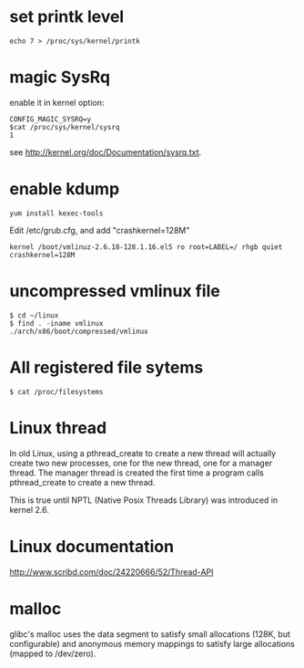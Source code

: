 # set printk level

    echo 7 > /proc/sys/kernel/printk

# magic SysRq
enable it in kernel option:

    CONFIG_MAGIC_SYSRQ=y
    $cat /proc/sys/kernel/sysrq 
    1

see http://kernel.org/doc/Documentation/sysrq.txt.

# enable kdump

    yum install kexec-tools

Edit /etc/grub.cfg, and add "crashkernel=128M"

    kernel /boot/vmlinuz-2.6.18-128.1.16.el5 ro root=LABEL=/ rhgb quiet crashkernel=128M

# uncompressed vmlinux file

    $ cd ~/linux
    $ find . -iname vmlinux
    ./arch/x86/boot/compressed/vmlinux

# All registered file sytems

    $ cat /proc/filesystems

# Linux thread
In old Linux, using a pthread_create to create a new thread will actually
create two new processes, one for the new thread, one for a manager thread. The
manager thread is created the first time a program calls pthread_create to
create a new thread.

This is true until NPTL (Native Posix Threads Library) was introduced in kernel
2.6.

# Linux documentation
http://www.scribd.com/doc/24220666/52/Thread-API

# malloc
glibc's malloc uses the data segment to satisfy small allocations (128K, but
configurable) and anonymous memory mappings to satisfy large allocations
(mapped to /dev/zero).
